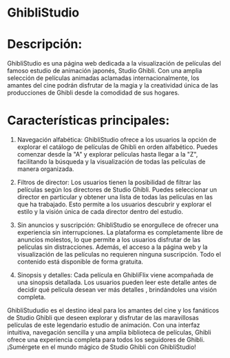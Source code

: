 # GhibliStudio

# Descripción:
GhibliStudio es una página web dedicada a la visualización de películas del famoso estudio de animación japonés, Studio Ghibli. Con una amplia selección de películas animadas aclamadas internacionalmente, los amantes del cine podrán disfrutar de la magia y la creatividad única de las producciones de Ghibli desde la comodidad de sus hogares.

# Características principales:
1. Navegación alfabética: GhibliStudio ofrece a los usuarios la opción de explorar el catálogo de películas de Ghibli en orden alfabético. Puedes comenzar desde la "A" y explorar películas hasta llegar a la "Z", facilitando la búsqueda y la visualización de todas las películas de manera organizada.

2. Filtros de director: Los usuarios tienen la posibilidad de filtrar las películas según los directores de Studio Ghibli. Puedes seleccionar un director en particular y obtener una lista de todas las películas en las que ha trabajado. Esto permite a los usuarios descubrir y explorar el estilo y la visión única de cada director dentro del estudio.

3. Sin anuncios y suscripción: GhibliStudio se enorgullece de ofrecer una experiencia sin interrupciones. La plataforma es completamente libre de anuncios molestos, lo que permite a los usuarios disfrutar de las películas sin distracciones. Además, el acceso a la página web y la visualización de las películas no requieren ninguna suscripción. Todo el contenido está disponible de forma gratuita.

4. Sinopsis y detalles: Cada película en GhibliFlix viene acompañada de una sinopsis detallada. Los usuarios pueden leer este detalle antes de decidir qué película desean ver más detalles , brindándoles una visión completa.

GhibliStududio es el destino ideal para los amantes del cine y los fanáticos de Studio Ghibli que deseen explorar y disfrutar de las maravillosas películas de este legendario estudio de animación. Con una interfaz intuitiva, navegación sencilla y una amplia biblioteca de películas, Ghibli ofrece una experiencia completa para todos los seguidores de Ghibli. ¡Sumérgete en el mundo mágico de Studio Ghibli con GhibliStudio!